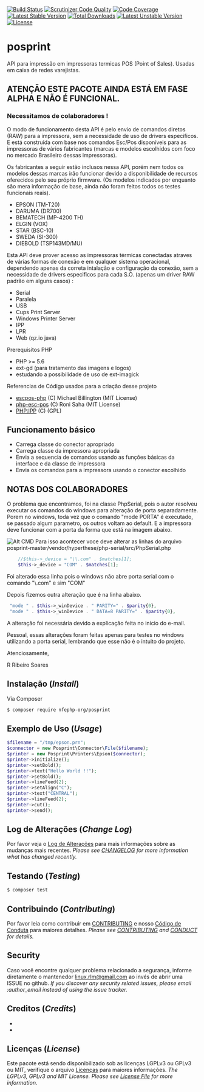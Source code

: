 [![Build Status](https://travis-ci.org/nfephp-org/posprint.svg?branch=master)](https://travis-ci.org/nfephp-org/posprint)
[![Scrutinizer Code Quality](https://scrutinizer-ci.com/g/nfephp-org/posprint/badges/quality-score.png?b=master)](https://scrutinizer-ci.com/g/nfephp-org/posprint/?branch=master)
[![Code Coverage](https://scrutinizer-ci.com/g/nfephp-org/posprint/badges/coverage.png?b=master)](https://scrutinizer-ci.com/g/nfephp-org/posprint/?branch=master)
[![Latest Stable Version](https://poser.pugx.org/nfephp-org/posprint/v/stable)](https://packagist.org/packages/nfephp-org/posprint)
[![Total Downloads](https://poser.pugx.org/nfephp-org/posprint/downloads)](https://packagist.org/packages/nfephp-org/posprint)
[![Latest Unstable Version](https://poser.pugx.org/nfephp-org/posprint/v/unstable)](https://packagist.org/packages/nfephp-org/posprint)
[![License](https://poser.pugx.org/nfephp-org/posprint/license)](https://packagist.org/packages/nfephp-org/posprint)

# posprint
API para impressão em impressoras termicas POS (Point of Sales). Usadas em caixa de redes varejistas.

## ATENÇÃO ESTE PACOTE AINDA ESTÁ EM FASE ALPHA E NÃO É FUNCIONAL.
### Necessitamos de colaboradores !

O modo de funcionamento desta API é pelo envio de comandos diretos (RAW) para a impressora, sem a necessidade de uso de drivers especificos.
E está construída com base nos comandos Esc/Pos disponíveis para as impressoras de vários fabricantes (marcas e modelos escolhidos com foco no mercado Brasileiro dessas impressoras).

Os fabricantes a seguir estão inclusos nessa API, porém nem todos os modelos dessas marcas irão funcionar devido a disponibilidade de recursos oferecidos pelo seu próprio firmware. (Os modelos indicados por enquanto são mera informação de base, ainda não foram feitos todos os testes funcionais reais).

* EPSON (TM-T20)
* DARUMA  (DR700)
* BEMATECH (MP-4200 TH)
* ELGIN (VOX)
* STAR (BSC-10)
* SWEDA (SI-300)
* DIEBOLD (TSP143MD/MU)

Esta API deve prover acesso as impressoras térmicas conectadas atraves de várias formas de conexão e em qualquer sistema operacional, dependendo apenas da correta intalação e configuração da conexão, sem a necessidade de drivers especificos para cada S.O. (apenas um driver RAW padrão em alguns casos) :

* Serial
* Paralela
* USB
* Cups Print Server
* Windows Printer Server
* IPP
* LPR
* Web (qz.io java)

Prerequisitos PHP

* PHP >= 5.6
* ext-gd (para tratamento das imagens e logos) 
* estudando a possibilidade de uso de ext-imagick 

Referencias de Código usados para a criação desse projeto
* [escpos-php](https://github.com/mike42/escpos-php) (C) Michael Billington (MIT License)
* [php-esc-pos](https://github.com/ronisaha/php-esc-pos) (C) Roni Saha (MIT License)
* [PHP:IPP](http://www.nongnu.org/phpprintipp/) (C)  (GPL)


## Funcionamento básico

- Carrega classe do conector apropriado
- Carrega classe da impressora apropriada
- Envia a sequencia de comandos usando as funções básicas da interface e da classe de impressora
- Envia os comandos para a impressora usando o conector escolhido


## NOTAS DOS COLABORADORES

O problema que encontramos, foi na classe PhpSerial, pois o autor resolveu executar os comandos do windows para alteração de porta separadamente. Porem no windows, toda vez que o comando "mode PORTA" é executado, se passado algum parametro, os outros voltam ao default. E a impressora deve funcionar com a porta da forma que está na imagem abaixo.

![Alt CMD](images/wincmd.png?raw=true "CMD")
​
Para isso acontecer voce deve alterar as linhas do arquivo posprint-master/vendor/hyperthese/php-serial/src/PhpSerial.php

```php
    //$this->_device = "\\.com" . $matches[1];
    $this->_device = "COM" . $matches[1];
```

Foi alterado essa linha pois o windows não abre porta serial com o comando "\\.com" e sim "COM"

Depois fizemos outra alteração que é na linha abaixo.

```php
 "mode " . $this->_winDevice . " PARITY=" . $parity{0},
 "mode " . $this->_winDevice . " DATA=8 PARITY=" . $parity{0},
```
A alteração foi necessária devido a explicação feita no inicio do e-mail.

Pessoal, essas alterações foram feitas apenas para testes no windows utilizando a porta serial, lembrando que esse não é o intuito do projeto.

Atenciosamente, 

R Ribeiro Soares

## Instalação (*Install*)
Via Composer

``` bash
$ composer require nfephp-org/posprint
```

## Exemplo de Uso  (*Usage*)
``` php
$filename = "/tmp/epson.prn";
$connector = new Posprint\Connector\File($filename);
$printer = new Posprint\Printers\Epson($connector);
$printer->initialize();
$printer->setBold();
$printer->text("Hello World !!");
$printer->setBold();
$printer->lineFeed(2);
$printer->setAlign("C");
$printer->text("CENTRAL");
$printer->lineFeed(2);
$printer->cut();
$printer->send();
```

## Log de Alterações (*Change Log*)
Por favor veja o [Log de Alterações](CHANGELOG.md) para mais informações sobre as mudanças mais recentes.
*Please see [CHANGELOG](CHANGELOG.md) for more information what has changed recently.*

## Testando (*Testing*)
``` bash
$ composer test
```
## Contribuindo (*Contributing*)
Por favor leia como contribuir em [CONTRIBUTING](CONTRIBUTING.md) e nosso [Código de Conduta](CONDUCT.md) para maiores detalhes.
*Please see [CONTRIBUTING](CONTRIBUTING.md) and [CONDUCT](CONDUCT.md) for details.*

## Security
Caso você encontre qualquer problema relacionado a segurança, informe diretamente o mantenedor linux.rlm@gmail.com ao invés de abrir uma ISSUE no github.
*If you discover any security related issues, please email :author_email instead of using the issue tracker.*

## Creditos (*Credits*)

- 
- 

## Licenças (*License*)
Este pacote está sendo disponibilizado sob as licenças LGPLv3 ou GPLv3 ou MIT, verifique o arquivo [Licenças](LICENSE.md) para maiores informações.
*The LGPLv3, GPLv3 and MIT License. Please see [License File](LICENSE.md) for more information.*
